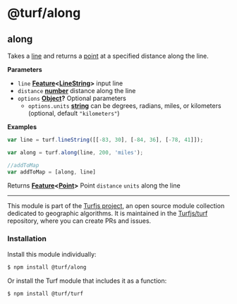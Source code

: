 # @turf/along

<!-- Generated by documentation.js. Update this documentation by updating the source code. -->

## along

Takes a [line](http://geojson.org/geojson-spec.html#linestring) and returns a [point](http://geojson.org/geojson-spec.html#point) at a specified distance along the line.

**Parameters**

-   `line` **[Feature](http://geojson.org/geojson-spec.html#feature-objects)&lt;[LineString](http://geojson.org/geojson-spec.html#linestring)>** input line
-   `distance` **[number](https://developer.mozilla.org/en-US/docs/Web/JavaScript/Reference/Global_Objects/Number)** distance along the line
-   `options` **[Object](https://developer.mozilla.org/en-US/docs/Web/JavaScript/Reference/Global_Objects/Object)?** Optional parameters
    -   `options.units` **[string](https://developer.mozilla.org/en-US/docs/Web/JavaScript/Reference/Global_Objects/String)** can be degrees, radians, miles, or kilometers (optional, default `"kilometers"`)

**Examples**

```javascript
var line = turf.lineString([[-83, 30], [-84, 36], [-78, 41]]);

var along = turf.along(line, 200, 'miles');

//addToMap
var addToMap = [along, line]
```

Returns **[Feature](http://geojson.org/geojson-spec.html#feature-objects)&lt;[Point](http://geojson.org/geojson-spec.html#point)>** Point `distance` `units` along the line

<!-- This file is automatically generated. Please don't edit it directly:
if you find an error, edit the source file (likely index.js), and re-run
./scripts/generate-readmes in the turf project. -->

---

This module is part of the [Turfjs project](http://turfjs.org/), an open source
module collection dedicated to geographic algorithms. It is maintained in the
[Turfjs/turf](https://github.com/Turfjs/turf) repository, where you can create
PRs and issues.

### Installation

Install this module individually:

```sh
$ npm install @turf/along
```

Or install the Turf module that includes it as a function:

```sh
$ npm install @turf/turf
```
